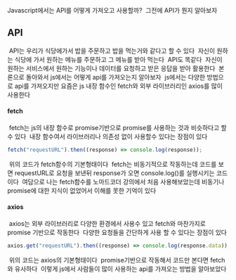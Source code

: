 Javascript에서는 API를 어떻게 가져오고 사용할까?
​
그전에 API가 뭔지 알아보자
​

## **API**

​
API는 우리가 식당에가서 밥을 주문하고 밥을 먹는거와 같다고 할 수 있다
​
자신이 원하는 식당에 가서 원하는 메뉴를 주문하고 그 메뉴를 받아 먹는다
​
API도 똑같다
​
자신이 원하는 서비스에서 원하는 기능이나 데이터를 요청하고 받은 응답을 받아 활용한다
​
본론으로 돌아와서 js에서는 어떻게 api를 가져오는지 알아보자
​
js에서는 다양한 방법으로 api를 가져오지만 요즘은 js 내장 함수인 fetch와 외부 라이브러리인 axios를 많이 사용한다
​

#### **fetch**

​
fetch는 js의 내장 함수로 promise기반으로 promise를 사용하는 것과 비슷하다고 할수 있다
​
내장 함수여서 라이브러리나 의존성 없이 사용할수 있다는 장점이 있다
​

```js
fetch("requestURL").then((response) => console.log(response));
```

​
위의 코드가 fetch함수의 기본형태이다
​
fetch는 비동기적으로 작동하는데 코드를 보면 requestURL로 요청을 보낸뒤 response가 오면 console.log()를 실행시키는 코드이다
​
여담으로 나는 fetch함수를 노마드코더 강의에서 처음 사용해보았는데 비동기나 promise에 대한 지식이 없었어서 이해를 못한 기억이 있다
​

#### **axios**

​
axios는 외부 라이브러리로 다양한 환경에서 사용수 있고 fetch와 마찬가지로 promise 기반으로 작동한다
​
다양한 요청들을 간단하게 사용 할 수 있다는 장점이 있다
​

```js
axios.get("requestURL").then((response) => console.log(response.data));
```

​
위의 코드는 axios의 기본형태이다
​
promise기반으로 작동해서 코드만 본다면 fetch와 유사하다
​
이렇게 js에서 사람들이 많이 사용하는 api를 가져오는 방법을 알아보았다
